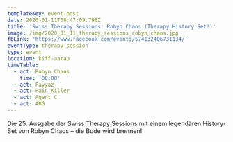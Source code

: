 ```yaml
---
templateKey: event-post
date: 2020-01-11T08:47:09.798Z
title: 'Swiss Therapy Sessions: Robyn Chaos (Therapy History Set!)'
image: /img/2020_01_11_therapy_sessions_robyn_chaos.jpg
fbLink: 'https://www.facebook.com/events/574132406731134/'
eventType: therapy-session
type: event
location: kiff-aarau
timeTable:
  - act: Robyn Chaos
    time: '00:00'
  - act: Fayyaz
  - act: Pain_Killer
  - act: Agent C
  - act: ARG
---
```


Die 25. Ausgabe der Swiss Therapy Sessions mit einem legendären History-Set von Robyn Chaos – die Bude wird brennen!
